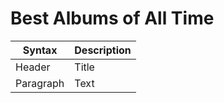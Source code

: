 # Best Albums of All Time

| Syntax      | Description |
| ----------- | ----------- |
| Header      | Title       |
| Paragraph   | Text        |
